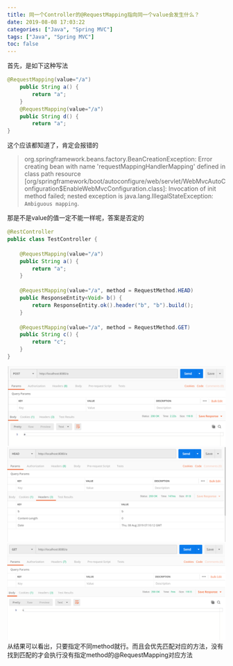 ```yaml
---
title: 同一个Controller的@RequestMapping指向同一个value会发生什么？
date: 2019-08-08 17:03:22
categories: ["Java", "Spring MVC"]
tags: ["Java", "Spring MVC"]
toc: false
---
```


首先，是如下这种写法

```java
@RequestMapping(value="/a")
    public String a() {
        return "a";
    }
    @RequestMapping(value="/a")
    public String d() {
        return "a";
}
```

这个应该都知道了，肯定会报错的

> org.springframework.beans.factory.BeanCreationException: Error creating bean with name 'requestMappingHandlerMapping' defined in class path resource [org/springframework/boot/autoconfigure/web/servlet/WebMvcAutoConfiguration$EnableWebMvcConfiguration.class]: Invocation of init method failed; nested exception is java.lang.IllegalStateException: `Ambiguous mapping`.

<!--more-->

那是不是value的值一定不能一样呢，答案是否定的

```java
@RestController
public class TestController {
    
    @RequestMapping(value="/a")
    public String a() {
        return "a";
    }
    
    @RequestMapping(value="/a", method = RequestMethod.HEAD)
    public ResponseEntity<Void> b() {
        return ResponseEntity.ok().header("b", "b").build();
    }
    
    @RequestMapping(value="/a", method = RequestMethod.GET)
    public String c() {
        return "c";
    }
}
```

![这是一张图片](/image/同一个Controller的@RequestMapping指向同一个value会发生什么/1.png)
![这是一张图片](/image/同一个Controller的@RequestMapping指向同一个value会发生什么/2.png)
![这是一张图片](/image/同一个Controller的@RequestMapping指向同一个value会发生什么/3.png)
从结果可以看出，只要指定不同method就行。而且会优先匹配对应的方法，没有找到匹配的才会执行没有指定method的@RequestMapping对应方法

